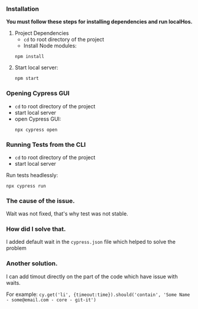 ### Installation
**You must follow these steps for installing dependencies and run localHos.**

1. Project Dependencies
    * `cd` to root directory of the project
    * Install Node modules:
   ```
   npm install
   ```
2. Start local server:
    ```
   npm start
   ```

### Opening Cypress GUI
* `cd` to root directory of the project
* start local server
* open Cypress GUI:
    ```
   npx cypress open
   ```
### Running Tests from the CLI
* `cd` to root directory of the project
* start local server

Run tests headlessly:
```
npx cypress run

```

### The cause of the issue.
Wait was not fixed, that's why test was not stable.

### How did I solve that.
I added default wait in the ```cypress.json``` file which helped to solve the problem

### Another solution.
I can add timout directly on the part of the code which have issue with waits.

For example: ```cy.get('li', {timeout:time}).should('contain', 'Some Name - some@email.com - core - git-it')```

